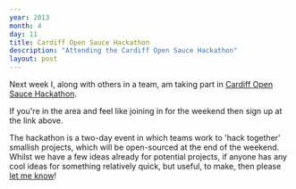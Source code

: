 ```yaml
---
year: 2013
month: 4
day: 11
title: Cardiff Open Sauce Hackathon
description: "Attending the Cardiff Open Sauce Hackathon"
layout: post
---
```


<p>
Next week I, along with others in a team, am taking part in <a href="http://www.cs.cf.ac.uk/hackathon/" target="_blank">Cardiff Open Sauce Hackathon</a>.</p>
<p>If you're in the area and feel like joining in for the weekend then sign up at the link above.</p>
<p>The hackathon is a two-day event in which teams work to 'hack together' smallish projects, which will be open-sourced at the end of the weekend. Whilst we have a few ideas already for potential projects, if anyone has any cool ideas for something relatively quick, but useful, to make, then please <a href="/contact">let me know</a>!
</p>

